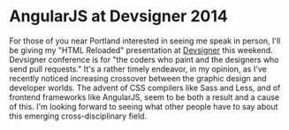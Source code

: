 # AngularJS at Devsigner 2014


For those of you near Portland interested in seeing me speak in person, I'll
be giving my "HTML Reloaded" presentation at
[Devsigner](http://devsignercon.com) this weekend.  Devsigner conference is
for "the coders who paint and the designers who send pull requests." It's a
rather timely endeavor, in my opinion, as I've recently noticed increasing
crossover between the graphic design and developer worlds. The advent of CSS
compilers like Sass and Less, and of frontend frameworks like AngularJS, seem
to be both a result and a cause of this. I'm looking forward to seeing what
other people have to say about this emerging cross-disciplinary field.

